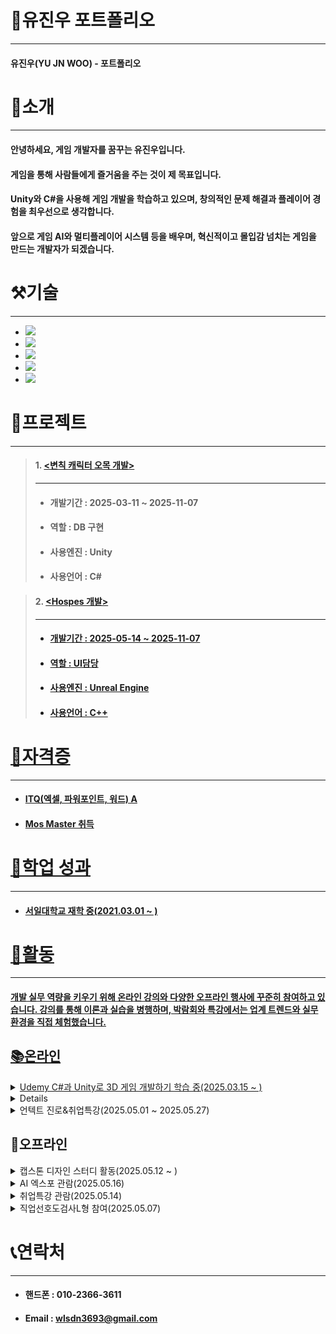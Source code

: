 # 📜유진우 포트폴리오
---
#### 유진우(YU JN WOO) - 포트폴리오
# 👋소개
---
#### 안녕하세요, 게임 개발자를 꿈꾸는 유진우입니다. 
#### 게임을 통해 사람들에게 즐거움을 주는 것이 제 목표입니다. 
#### Unity와 C#을 사용해 게임 개발을 학습하고 있으며, 창의적인 문제 해결과 플레이어 경험을 최우선으로 생각합니다. 
#### 앞으로 게임 AI와 멀티플레이어 시스템 등을 배우며, 혁신적이고 몰입감 넘치는 게임을 만드는 개발자가 되겠습니다.

# ⚒기술
---
+ <a href="https://github.com/JIN-YOO-YU/Study-Note/tree/main/Unity"> <img src="https://img.shields.io/badge/unity-%23000000.svg?style=for-the-badge&logo=unity&logoColor=white"/></a>
+ <a href="https://github.com/JIN-YOO-YU/Study-Note/tree/main/C%23"><img src="https://img.shields.io/badge/c%23-%23239120.svg?style=for-the-badge&logo=c-sharp&logoColor=white"/></a>
+ <a href="https://github.com/JIN-YOO-YU/Study-Note/tree/main/%EB%AA%A8%EB%B0%94%EC%9D%BC%ED%94%84%EB%A1%9C%EA%B7%B8%EB%9E%98%EB%B0%8D"><img src="https://img.shields.io/badge/Android%20Studio-3DDC84.svg?&style=for-the-badge&logo=Android%20Studio&logoColor=white"/>
+ <a href="https://github.com/JIN-YOO-YU/Study-Note/tree/main/UnrealEngine"><img src="https://img.shields.io/badge/unreal%20engine-313131?style=for-the-badge&logo=unrealengine&logoColor=white"/></a>
+ <a href="https://github.com/JIN-YOO-YU/Study-Note/tree/main/C++"><img src="https://img.shields.io/badge/C%2B%2B-00599C?style=for-the-badge&logo=c%2B%2B&logoColor=white"/></a>




# 📝프로젝트
---
> #### 1. <a href="https://github.com/JIN-YOO-YU/Omok"><변칙 캐릭터 오목 개발></a>
> ---
> + #### 개발기간 : 2025-03-11 ~ 2025-11-07
> + ####  역할 : DB 구현
> + ####  사용엔진 : Unity
> + ####  사용언어 : C#

> #### 2. <a href="https://github.com/Romely0325/Hospes"><Hospes 개발>
> ---
> + #### 개발기간 : 2025-05-14 ~ 2025-11-07
> + #### 역할 : UI담당
> + #### 사용엔진 : Unreal Engine
> + #### 사용언어 : C++


# 🧰자격증
---
+ #### <a href="https://github.com/JIN-YOO-YU/JIN-YOO-YU.github.io/blob/main/data/report.pdf">ITQ(엑셀, 파워포인트, 워드) A
+ #### <a href="https://github.com/JIN-YOO-YU/JIN-YOO-YU.github.io/blob/main/data/Cert139213253906.pdf">Mos Master 취득


# 💼학업 성과
---
+ #### 서일대학교 재학 중(2021.03.01 ~ )

# 🏃활동
---
#### 개발 실무 역량을 키우기 위해 온라인 강의와 다양한 오프라인 행사에 꾸준히 참여하고 있습니다. 강의를 통해 이론과 실습을 병행하며, 박람회와 특강에서는 업계 트렌드와 실무 환경을 직접 체험했습니다.
## 📚온라인
<details>
  <summary> Udemy C#과 Unity로 3D 게임 개발하기 학습 중(2025.03.15 ~ )</summary>
  
  - 학습 중...
</details>

<details>
  <summary>사이버진로교육센터 강의 학습 (2025.05.01 ~ 2025.05.27)</summary>

  - 시선을 사로잡는 서류전형 준비(2시간)
  - 요즘 대세(AI)가 알려주는 직업 정보(1시간)
  - 주요 직종별 진로계획 멘토링(공과계열 1시간)
  - #센스 있는 자기 PR: 자기소개서 A to Z(2시간)
  - 다양한 구직정보의 분석 및 활용 전략
  - 수료 인증서 발급 완료  
  - 수료증은 [PDF 보기](https://github.com/JIN-YOO-YU/JIN-YOO-YU.github.io/blob/main/data/J5_202103720_%EC%9C%A0%EC%A7%84%EC%9A%B0_%ED%95%A8%EC%84%9D%ED%98%84_%EC%82%AC%EC%9D%B4%EB%B2%84%EC%A7%84%EB%A1%9C%EA%B5%90%EC%9C%A1%EC%84%BC%ED%84%B0.pdf)
  - 후기 : 사이버진로교육센터 강의를 통해 서류전형 준비부터 자기소개서 작성, AI 기반 직업 정보, 공과계열 진로 멘토링, 구직 전략까지 실용적인 내용을 알차게 배웠습니다. 진로 고민 중인 분들께 추천합니다!

</details>

<details>
  <summary>언텍트 진로&취업특강(2025.05.01 ~ 2025.05.27)</summary>
  
  - 언텍트 진로특강(1시간)
  - 언텍트 튀업특강(1시간)
  - 수료증은 [PDF 보기](https://github.com/JIN-YOO-YU/JIN-YOO-YU.github.io/blob/main/data/J5_202103720_%EC%9C%A0%EC%A7%84%EC%9A%B0_%ED%95%A8%EC%84%9D%ED%98%84_%EC%96%B8%ED%85%8D%ED%8A%B8%EC%A7%84%EB%A1%9C%26%EC%B7%A8%EC%97%85%ED%8A%B9%EA%B0%95.pdf)
  - 후기 : 진로, 취업에 도움이됩니다.
</details>

## 🎪오프라인
<details>
  <summary>캡스톤 디자인 스터디 활동(2025.05.12 ~ )</summary>
  
  - 새 프로젝트 제안(HOSPES) 및 자료 작성
  - 유니티에서 언리얼로 개발환경 변경 및 학습
  - HOSPES 스토리보드 및 개발 계획 정립
  - 관련 자료는 [PDF 보기](https://github.com/JIN-YOO-YU/JIN-YOO-YU.github.io/blob/main/data/J5_202103720_%EC%9C%A0%EC%A7%84%EC%9A%B0_%ED%95%A8%EC%84%9D%ED%98%84_%EC%8A%A4%ED%84%B0%EB%94%94%ED%95%A9%EB%B3%B8.pdf)
  - 후기 : 아주 유익하고 도움이 됩니다.
</details>

<details>
  <summary>AI 엑스포 관람(2025.05.16)</summary>

  - AI활동보고서는 [PDF 보기](https://github.com/JIN-YOO-YU/JIN-YOO-YU.github.io/blob/main/data/J5_202103720_%EC%9C%A0%EC%A7%84%EC%9A%B0_%ED%95%A8%EC%84%9D%ED%98%84_AI%EC%97%91%EC%8A%A4%ED%8F%AC%ED%99%9C%EB%8F%99%EB%B3%B4%EA%B3%A0%EC%84%9C.pdf)
</details>
<details>
  <summary>취업특강 관람(2025.05.14)</summary>
  
  - 3학년 취업특강 관람
  - 취업특강확인서는 [PDF 보기](https://github.com/JIN-YOO-YU/JIN-YOO-YU.github.io/blob/main/data/J5_202103720_%EC%9C%A0%EC%A7%84%EC%9A%B0_%ED%95%A8%EC%84%9D%ED%98%84_%EC%B7%A8%EC%97%85%ED%8A%B9%EA%B0%95%ED%99%95%EC%9D%B8%EC%84%9C.pdf)
  - 후기 : 
  
  **1. 회사에서 실제로 하는 일과 웹사이트 업무**
   + **실제 담당 업무** :강사님은 자신이 웹사이트를 기획하고 개발하는 일을 맡고 있다고 소개했습니다. 주로 웹사이트의 기능 기획, 사용자 경험(UX) 개선, 백엔드·프론트엔드 개발, 유지보수 등 다양한 실무를 수행한다고 했습니다.
    + **협업 과정** :개발팀뿐 아니라 기획, 디자인, 마케팅 등 여러 부서와의 협업이 필수적이며, 각자 맡은 역할을 명확히 이해하고 소통하는 것이 중요하다고 강조했습니다.

**2. 다른 회사와의 갈등 및 실무 경험**
  + 회사 간 갈등 사례:실제로 외주업체나 협력사와 프로젝트를 진행하면서 의견 충돌이나 일정 문제 등 갈등이 자주 발생한다고 했습니다. 이럴 때는 감정적으로 대응하기보다는, 계약 내용과 커뮤니케이션 기록을 바탕으로 논리적으로 문제를 해결하려고 노력한다고 했습니다.

**3. ChatGPT 활용 및 인상 깊은 멘트**
   + 업무에서 ChatGPT 활용 : 강사님은 ChatGPT를 웹사이트 개발, 문서 작성, 아이디어 브레인스토밍, 코드 리뷰 등 다양한 업무에 적극적으로 활용한다고 했습니다. 반복적인 업무나 막히는 부분이 있을 때 ChatGPT의 도움을 받으면 훨씬 효율적으로 일할 수 있다고 했습니다.

**4. 느낀 점**
  + 실제 회사에서 어떤 일을 하는지, 그리고 실무에서 마주치는 다양한 갈등 상황과 해결법을 생생하게 들을 수 있어서 유익했습니다. ChatGPT와 같은 AI 도구가 실무에 얼마나 큰 도움이 되는지, 그리고 앞으로 더 적극적으로 활용해야겠다는 생각이 들었습니다.
강사님의 경험담과 현실적인 조언 덕분에 회사 생활에 대한 이해와 자신감을 얻을 수 있었습니다.
</details>

<details>
  <summary>직업선호도검사L형 참여(2025.05.07)</summary>
  
  - 직업선호도검사확인서는 [PDF 보기](https://github.com/JIN-YOO-YU/JIN-YOO-YU.github.io/blob/main/data/J5_202103720_%EC%9C%A0%EC%A7%84%EC%9A%B0_%ED%95%A8%EC%84%9D%ED%98%84_%EC%A7%81%EC%97%85%EC%84%A0%ED%98%B8%EB%8F%84%EA%B2%80%EC%82%ACL%ED%98%95%EC%B0%B8%EC%97%AC%ED%99%95%EC%9D%B8%EC%84%9C.pdf)
  - 후기 :

**1. 검사 참여 과정**
   +직업선호도검사 L형은 온라인으로 간편하게 참여할 수 있어서 접근성이 좋았습니다. 문항 수도 부담스럽지 않은 편이었고, 자신의 흥미와 선호를 솔직하게 체크할 수 있도록 구성되어 있었습니다. 각 문항에 대해 "좋아한다/싫어한다" 식으로 직관적으로 답할 수 있어 어렵지 않았어요.

**2. 검사 결과**
  + 검사가 끝나면 바로 결과를 확인할 수 있는데, 나의 흥미 유형이 6가지(실재형, 탐구형, 예술형, 사회형, 진취형, 관습형)로 나누어져서 시각적으로 보기 좋게 정리되어 나옵니다. 각 유형별로 나의 점수와 성향이 설명되어 있어서, 내가 어떤 분야에 더 관심이 많은지, 어떤 직업군이 나와 잘 맞을지 한눈에 알 수 있었습니다. 저는 예술형이 나왔습니다.

**3. 느낀 점**
   + **자기 이해에 도움**: 평소 내가 어떤 일을 좋아하는지 막연하게만 알았는데, 검사를 통해 구체적으로 파악할 수 있어서 자기 이해에 큰 도움이 됐어요.
   + **진로 탐색에 유용**: 결과에 따라 추천 직업 리스트도 제공돼서, 진로를 고민하는 학생이나 직업을 바꿔야 할 때 참고하기 좋을 것 같아요.
   + **신뢰도**: 문항이 다양해서 단순한 성격검사보다 더 신뢰감이 느껴졌고, 실제 나의 관심사와도 잘 맞는 결과가 나왔습니다.

**4. 아쉬운 점**
  + 검사 결과가 너무 광범위하게 나와서, 구체적인 직업을 추천받고 싶다면 추가적인 상담이 필요할 수도 있겠다는 생각이 들었습니다.
</details>

# 📞연락처
---
+ #### 핸드폰 : 010-2366-3611
+ #### Email : wlsdn3693@gmail.com
